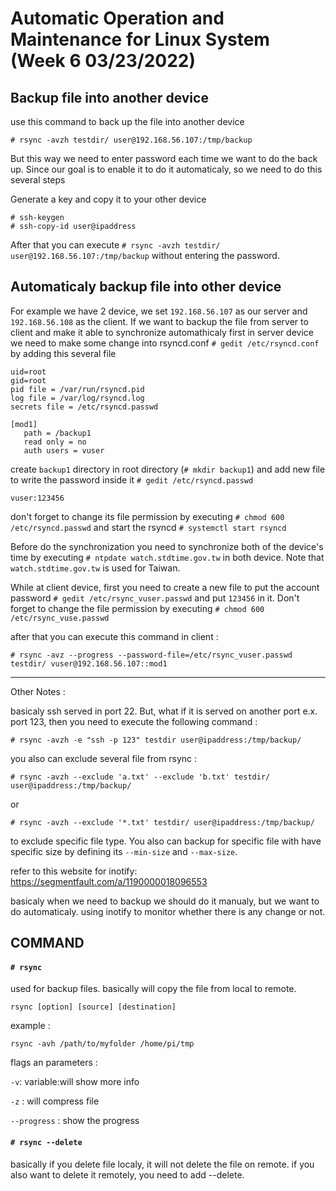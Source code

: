 # Automatic Operation and Maintenance for Linux System (Week 6 03/23/2022)

## Backup file into another device

use this command to back up the file into another device

```
# rsync -avzh testdir/ user@192.168.56.107:/tmp/backup
```

But this way we need to enter password each time we want to do the back up. Since our goal is to enable it to do it automaticaly, so we need to do this several steps

Generate a key and copy it to your other device

```
# ssh-keygen
# ssh-copy-id user@ipaddress
```

After that you can execute `# rsync -avzh testdir/ user@192.168.56.107:/tmp/backup` without entering the password.

## Automaticaly backup file into other device
For example we have 2 device, we set `192.168.56.107` as our server and `192.168.56.108` as the client. If we want to backup the file from server to client and make it able to synchronize automathicaly first in server device we need to make some change into rsyncd.conf `# gedit /etc/rsyncd.conf` by adding this several file

```
uid=root
gid=root
pid file = /var/run/rsyncd.pid
log file = /var/log/rsyncd.log
secrets file = /etc/rsyncd.passwd

[mod1]
   path = /backup1
   read only = no
   auth users = vuser
```

create `backup1` directory in root directory (`# mkdir backup1`) and add new file to write the password inside it `# gedit /etc/rsyncd.passwd`

```
vuser:123456
```

don't forget to change its file permission by executing `# chmod 600 /etc/rsyncd.passwd` and start the rsyncd `# systemctl start rsyncd`

Before do the synchronization you need to synchronize both of the device's time by executing `# ntpdate watch.stdtime.gov.tw` in both device. Note that `watch.stdtime.gov.tw` is used for Taiwan.

While at client device, first you need to create a new file to put the account password `# gedit /etc/rsync_vuser.passwd` and put `123456` in it. Don't forget to change the file permission by executing `# chmod 600 /etc/rsync_vuse.passwd`

after that you can execute this command in client :

```
# rsync -avz --progress --password-file=/etc/rsync_vuser.passwd testdir/ vuser@192.168.56.107::mod1
```

---

Other Notes :

basicaly ssh served in port 22. But, what if it is served on another port e.x. port 123, then you need to execute the following command :

`# rsync -avzh -e "ssh -p 123" testdir user@ipaddress:/tmp/backup/`

you also can exclude several file from rsync :

`# rsync -avzh --exclude 'a.txt' --exclude 'b.txt' testdir/ user@ipaddress:/tmp/backup/`

or

`# rsync -avzh --exclude '*.txt' testdir/ user@ipaddress:/tmp/backup/`

to exclude specific file type. You also can backup for specific file with have specific size by defining its `--min-size` and `--max-size`.


refer to this website for inotify:
https://segmentfault.com/a/1190000018096553

basicaly when we need to backup we should do it manualy, but we want to do automaticaly. using inotify to monitor whether there is any change or not.

## COMMAND
#### `# rsync`
used for backup files. basically will copy the file from local to remote.

```
rsync [option] [source] [destination]
```

example :
```
rsync -avh /path/to/myfolder /home/pi/tmp
```

flags an parameters :

`-v`: variable:will show more info

`-z` : will compress file

`--progress` : show the progress

#### `# rsync --delete`
basically if you delete file localy, it will not delete the file on remote. if you also want to delete it remotely, you need to add --delete.